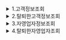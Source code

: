 <div markdown="1">
    <details><summary>1.고객정보조회</summary>
    <img src="../img/test_img/manager_test_img/회원관리기능/관리자_회원조회.gif" alt="고객조회_gif">
    </details>
    <details><summary>2.탈퇴한고객정보조회</summary>
    <img src="../img/test_img/manager_test_img/회원관리기능/관리자_탈퇴한회원조회.gif" alt="탈퇴한고객조회_gif">
    </details>
    <details><summary>3.자영업자정보조회</summary>
    <img src="../img/test_img/manager_test_img/회원관리기능/관리자_자영업자정보조회.gif" alt="자영업자조회_gif">
    </details>
    <details><summary>4.탈퇴한자영업자조회</summary>
    <img src="../img/test_img/manager_test_img/회원관리기능/관리자_탈퇴한자영업자정보조회.gif" alt="탈퇴한자영업자조회_gif">
    </details>
</div>